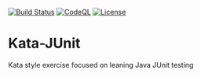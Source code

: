 [![Build Status](https://github.com/franswaabdelmalek/Kata-JUnit/workflows/CI/badge.svg)](https://github.com/franswaabdelmalek/Kata-JUnit/actions?query=workflow%3A%22CI%22)
[![CodeQL](https://github.com/franswaabdelmalek/Kata-JUnit/workflows/CodeQL/badge.svg)](https://github.com/franswaabdelmalek/Kata-JUnit/actions?query=workflow%3A%22CodeQL%22)
[![License](https://img.shields.io/badge/License-Apache_2.0-blue)](http://www.apache.org/licenses/LICENSE-2.0)

# Kata-JUnit
Kata style exercise focused on leaning Java JUnit testing
